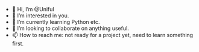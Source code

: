 - 👋 Hi, I’m @Uniful
- 👀 I’m interested in you.
- 🌱 I’m currently learning Python etc.
- 💞️ I’m looking to collaborate on anything useful.
- 📫 How to reach me: not ready for a project yet, need to learn something first.

<!---
Uniful/Uniful is a ✨ special ✨ repository because its `README.md` (this file) appears on your GitHub profile.
You can click the Preview link to take a look at your changes.
--->
